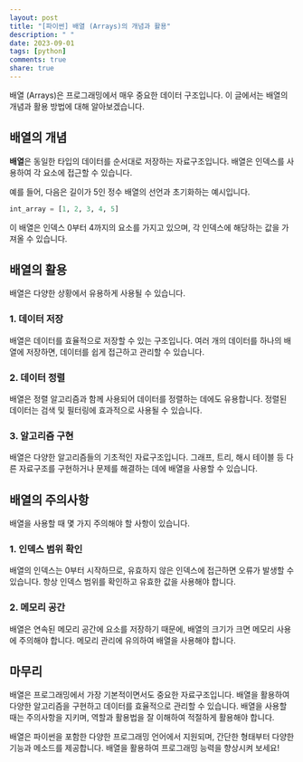 ```yaml
---
layout: post
title: "[파이썬] 배열 (Arrays)의 개념과 활용"
description: " "
date: 2023-09-01
tags: [python]
comments: true
share: true
---
```


배열 (Arrays)은 프로그래밍에서 매우 중요한 데이터 구조입니다. 이 글에서는 배열의 개념과 활용 방법에 대해 알아보겠습니다. 

## 배열의 개념

**배열**은 동일한 타입의 데이터를 순서대로 저장하는 자료구조입니다. 배열은 인덱스를 사용하여 각 요소에 접근할 수 있습니다. 

예를 들어, 다음은 길이가 5인 정수 배열의 선언과 초기화하는 예시입니다.

```python
int_array = [1, 2, 3, 4, 5]
```

이 배열은 인덱스 0부터 4까지의 요소를 가지고 있으며, 각 인덱스에 해당하는 값을 가져올 수 있습니다.

## 배열의 활용

배열은 다양한 상황에서 유용하게 사용될 수 있습니다. 

### 1. 데이터 저장

배열은 데이터를 효율적으로 저장할 수 있는 구조입니다. 여러 개의 데이터를 하나의 배열에 저장하면, 데이터를 쉽게 접근하고 관리할 수 있습니다.

### 2. 데이터 정렬

배열은 정렬 알고리즘과 함께 사용되어 데이터를 정렬하는 데에도 유용합니다. 정렬된 데이터는 검색 및 필터링에 효과적으로 사용될 수 있습니다.

### 3. 알고리즘 구현

배열은 다양한 알고리즘들의 기초적인 자료구조입니다. 그래프, 트리, 해시 테이블 등 다른 자료구조를 구현하거나 문제를 해결하는 데에 배열을 사용할 수 있습니다.

## 배열의 주의사항

배열을 사용할 때 몇 가지 주의해야 할 사항이 있습니다.

### 1. 인덱스 범위 확인

배열의 인덱스는 0부터 시작하므로, 유효하지 않은 인덱스에 접근하면 오류가 발생할 수 있습니다. 항상 인덱스 범위를 확인하고 유효한 값을 사용해야 합니다.

### 2. 메모리 공간

배열은 연속된 메모리 공간에 요소를 저장하기 때문에, 배열의 크기가 크면 메모리 사용에 주의해야 합니다. 메모리 관리에 유의하여 배열을 사용해야 합니다.

## 마무리

배열은 프로그래밍에서 가장 기본적이면서도 중요한 자료구조입니다. 배열을 활용하여 다양한 알고리즘을 구현하고 데이터를 효율적으로 관리할 수 있습니다. 배열을 사용할 때는 주의사항을 지키며, 역할과 활용법을 잘 이해하여 적절하게 활용해야 합니다.

배열은 파이썬을 포함한 다양한 프로그래밍 언어에서 지원되며, 간단한 형태부터 다양한 기능과 메소드를 제공합니다. 배열을 활용하여 프로그래밍 능력을 향상시켜 보세요!